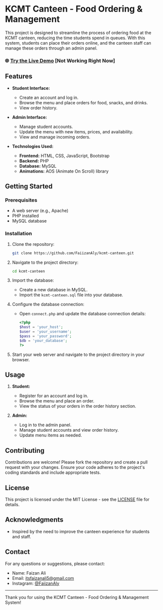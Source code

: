 # KCMT Canteen - Food Ordering & Management

This project is designed to streamline the process of ordering food at the KCMT canteen, reducing the time students spend in queues. With this system, students can place their orders online, and the canteen staff can manage these orders through an admin panel.

### 🌐 [Try the Live Demo]() [Not Working Right Now]  

## Features

- **Student Interface:**
  - Create an account and log in.
  - Browse the menu and place orders for food, snacks, and drinks.
  - View order history.

- **Admin Interface:**
  - Manage student accounts.
  - Update the menu with new items, prices, and availability.
  - View and manage incoming orders.

- **Technologies Used:**
  - **Frontend:** HTML, CSS, JavaScript, Bootstrap
  - **Backend:** PHP
  - **Database:** MySQL
  - **Animations:** AOS (Animate On Scroll) library

## Getting Started

### Prerequisites

- A web server (e.g., Apache)
- PHP installed
- MySQL database

### Installation

1. Clone the repository:
    ```bash
    git clone https://github.com/FaiizanAly/kcmt-canteen.git
    ```

2. Navigate to the project directory:
    ```bash
    cd kcmt-canteen
    ```

3. Import the database:
    - Create a new database in MySQL.
    - Import the `kcmt-canteen.sql` file into your database.

4. Configure the database connection:
    - Open `connect.php` and update the database connection details:
      ```php
      <?php
      $host = 'your_host';
      $user = 'your_username';
      $pass = 'your_password';
      $db = 'your_database';
      ?>
      ```

5. Start your web server and navigate to the project directory in your browser.

## Usage

1. **Student:**
   - Register for an account and log in.
   - Browse the menu and place an order.
   - View the status of your orders in the order history section.

2. **Admin:**
   - Log in to the admin panel.
   - Manage student accounts and view order history.
   - Update menu items as needed.

## Contributing

Contributions are welcome! Please fork the repository and create a pull request with your changes. Ensure your code adheres to the project's coding standards and include appropriate tests.

## License

This project is licensed under the MIT License - see the [LICENSE](LICENSE) file for details.

## Acknowledgments

- Inspired by the need to improve the canteen experience for students and staff.

## Contact

For any questions or suggestions, please contact:

- Name: Faizan Ali
- Email: itsfaizanali5@gmail.com
- Instagram: [@FaiizanAly](https://www.instagram.com/faiizanaly)

---

Thank you for using the KCMT Canteen - Food Ordering & Management System! 
